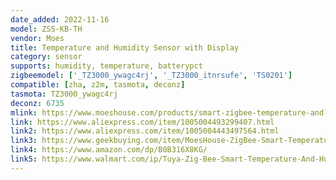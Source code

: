 ```yaml
---
date_added: 2022-11-16
model: ZSS-KB-TH
vendor: Moes
title: Temperature and Humidity Sensor with Display
category: sensor
supports: humidity, temperature, batterypct
zigbeemodel: ['_TZ3000_ywagc4rj', '_TZ3000_itnrsufe', 'TS0201']
compatible: [zha, z2m, tasmota, deconz]
tasmota: TZ3000_ywagc4rj
deconz: 6735
mlink: https://www.moeshouse.com/products/smart-zigbee-temperature-and-humidity-sensor-indoor-hygrometer-thermometer-detector
link: https://www.aliexpress.com/item/1005004493299407.html
link2: https://www.aliexpress.com/item/1005004443497564.html
link3: https://www.geekbuying.com/item/MoesHouse-ZigBee-Smart-Temperature-Humidity-Sensor-Square-517787.html
link4: https://www.amazon.com/dp/B0B316X8KG/
link5: https://www.walmart.com/ip/Tuya-Zig-Bee-Smart-Temperature-And-Humidity-Meter-Sensor-Digital-Remote-Control-Smart-Temperature-And-Humidity-Sensor-Detector/1618940824
---
```


